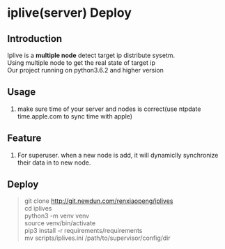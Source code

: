 # iplive(server) Deploy 


## Introduction

Iplive is a **multiple node** detect target ip distribute sysetm.  
Using multiple node to get the real state of target ip  
Our project running on python3.6.2 and higher version



## Usage
1. make sure time of your server and nodes is correct(use ntpdate time.apple.com to sync time with apple)


## Feature
1. For superuser. when a new node is add, it will dynamiclly synchronize their data in	to new node. 


## Deploy

> git clone http://git.newdun.com/renxiaopeng/iplives<br>
> cd iplives <br>
> python3 -m venv venv <br>
> source venv/bin/activate <br>
> pip3 install -r requirements/requirements <br>
> mv scripts/iplives.ini /path/to/supervisor/config/dir<br>
> 

